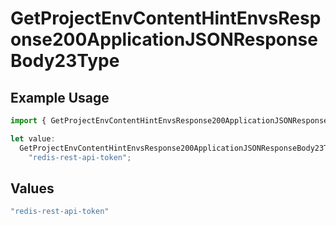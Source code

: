 # GetProjectEnvContentHintEnvsResponse200ApplicationJSONResponseBody23Type

## Example Usage

```typescript
import { GetProjectEnvContentHintEnvsResponse200ApplicationJSONResponseBody23Type } from "@simplesagar/vercel/models/getprojectenvop.js";

let value:
  GetProjectEnvContentHintEnvsResponse200ApplicationJSONResponseBody23Type =
    "redis-rest-api-token";
```

## Values

```typescript
"redis-rest-api-token"
```